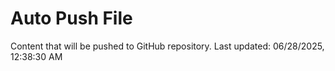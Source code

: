 # Auto Push File

Content that will be pushed to GitHub repository.
Last updated: 06/28/2025, 12:38:30 AM